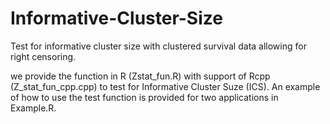 # Informative-Cluster-Size
Test for informative cluster size with clustered survival data allowing for right censoring.

we provide the function in R (Zstat_fun.R) with support of Rcpp (Z_stat_fun_cpp.cpp) to test for Informative Cluster Suze (ICS).
An example of how to use the test function is provided for two applications in Example.R. 
